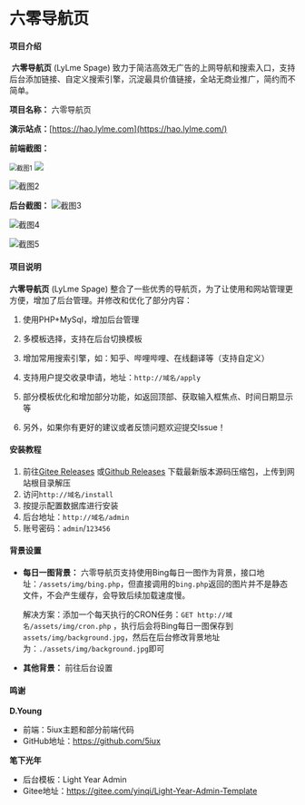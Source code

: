 # 六零导航页

#### 项目介绍
​		**六零导航页** (LyLme Spage) 致力于简洁高效无广告的上网导航和搜索入口，支持后台添加链接、自定义搜索引擎，沉淀最具价值链接，全站无商业推广，简约而不简单。

 **项目名称：** 六零导航页

 **演示站点：**[https://hao.lylme.com](https://hao.lylme.com/)

 **前端截图：**

<img src="https://cdn.lylme.com/img/lylme_spage/lylme_spage1.png" alt="截图1" style="zoom:80%;" />

<img src="https://cdn.lylme.com/img/lylme_spage/lylme_spage6.png"/>

![截图2](https://cdn.lylme.com/img/lylme_spage/lylme_spage2.png)

 **后台截图：**
![截图3](https://cdn.lylme.com/img/lylme_spage/lylme_spage3.png)

![截图4](https://cdn.lylme.com/img/lylme_spage/lylme_spage4.png)

![截图5](https://cdn.lylme.com/img/lylme_spage/lylme_spage5.png)


#### 项目说明	

 **六零导航页**  (LyLme Spage) 整合了一些优秀的导航页，为了让使用和网站管理更方便，增加了后台管理。并修改和优化了部分内容：

1.   使用PHP+MySql，增加后台管理
2.   多模板选择，支持在后台切换模板

2.  增加常用搜索引擎，如：知乎、哔哩哔哩、在线翻译等（支持自定义）
3.  支持用户提交收录申请，地址：`http://域名/apply`
4.  部分模板优化和增加部分功能，如返回顶部、获取输入框焦点、时间日期显示等
5.  另外，如果你有更好的建议或者反馈问题欢迎提交Issue！


#### 安装教程

1.  前往[Gitee Releases](https://gitee.com/LyLme/lylme_spage/releases/) 或[Github Releases](https://github.com/LyLme/lylme_spage/releases/) 下载最新版本源码压缩包，上传到网站根目录解压
2.  访问`http://域名/install`
3.  按提示配置数据库进行安装
4.  后台地址：`http://域名/admin`
5.  账号密码：`admin`/`123456`

#### 背景设置

-  **每日一图背景：** 六零导航页支持使用Bing每日一图作为背景，接口地址：`/assets/img/bing.php`，但直接调用的`bing.php`返回的图片并不是静态文件，不会产生缓存，会导致后续加载速度慢。

    解决方案：添加一个每天执行的CRON任务：`GET http://域名/assets/img/cron.php` ，执行后会将Bing每日一图保存到`assets/img/background.jpg`，然后在后台修改背景地址为：`./assets/img/background.jpg`即可

-  **其他背景：** 前往后台设置

#### 鸣谢

 **D.Young**

-   前端：5iux主题和部分前端代码
-   GitHub地址：https://github.com/5iux

**笔下光年**

-   后台模板：Light Year Admin
-   Gitee地址：https://gitee.com/yinqi/Light-Year-Admin-Template
